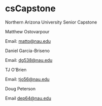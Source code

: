 # csCapstone
Northern Arizona University Senior Capstone 

Matthew Ostovarpour

Email: matto@nau.edu

Daniel Garcia-Briseno

Email: dg538@nau.edu

TJ O'Brien

Email: tjo56@nau.edu

Doug Peterson

Email dep64@nau.edu
